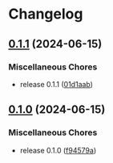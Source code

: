 # Changelog

## [0.1.1](https://github.com/hansetag/iceberg-catalog/compare/v0.1.0...v0.1.1) (2024-06-15)


### Miscellaneous Chores

* release 0.1.1 ([01d1aab](https://github.com/hansetag/iceberg-catalog/commit/01d1aabc52b33d0969f5cda4eb9a72130ac08d68))

## [0.1.0](https://github.com/hansetag/iceberg-catalog/compare/v0.0.0...v0.1.0) (2024-06-15)


### Miscellaneous Chores

* release 0.1.0 ([f94579a](https://github.com/hansetag/iceberg-catalog/commit/f94579a2232b780c98fa2061c967b76a78a24c35))
